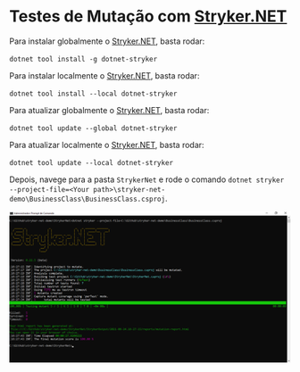 # Testes de Mutação com [Stryker.NET](https://stryker-mutator.io/stryker-net/)

Para instalar globalmente o [Stryker.NET](https://github.com/stryker-mutator/stryker-net), basta rodar:

`dotnet tool install -g dotnet-stryker`

Para instalar localmente o [Stryker.NET](https://github.com/stryker-mutator/stryker-net), basta rodar:

`dotnet tool install --local dotnet-stryker`

Para atualizar globalmente o [Stryker.NET](https://github.com/stryker-mutator/stryker-net), basta rodar:

`dotnet tool update --global dotnet-stryker`

Para atualizar localmente o [Stryker.NET](https://github.com/stryker-mutator/stryker-net), basta rodar:

`dotnet tool update --local dotnet-stryker`

Depois, navege para a pasta `StrykerNet` e rode o comando `dotnet stryker --project-file=<Your path>\stryker-net-demo\BusinessClass\BusinessClass.csproj`.

![Exemplo da execução do Stryker no bash](/imgs/stryker-console.png)